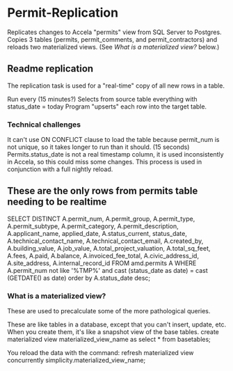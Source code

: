 # Permit-Replication
Replicates changes to Accela "permits" view from SQL Server to Postgres. 
Copies 3 tables (permits, permit_comments, and permit_contractors) and reloads two materialized views.
(See _What is a materialized view?_ below.)

## Readme replication
The replication task is used for a "real-time" copy of all new rows in a table.

Run every (15 minutes?)
Selects from source table everything with status_date = today
Program "upserts" each row into the target table.

### Technical challenges
It can't use ON CONFLICT clause to load the table because permit_num is not unique, 
so it takes longer to run than it should. (15 seconds)
Permits.status_date is not a real timestamp column, it is used inconsistently in Accela, so this could miss some changes.
This process is used in conjunction with a full nightly reload.

## These are the only rows from permits table needing to be realtime
SELECT DISTINCT
A.permit_num, A.permit_group, A.permit_type, A.permit_subtype, A.permit_category, 
A.permit_description, A.applicant_name, applied_date, A.status_current, 
status_date, A.technical_contact_name, A.technical_contact_email,
A.created_by, A.building_value, A.job_value, A.total_project_valuation, A.total_sq_feet, 
A.fees, A.paid, A.balance, A.invoiced_fee_total, A.civic_address_id, A.site_address, A.internal_record_id
FROM amd.permits A
WHERE A.permit_num not like '%TMP%' 
and cast (status_date as date) = cast (GETDATE() as date)
order by A.status_date desc;


### What is a materialized view?
These are used to precalculate some of the more pathological queries.

These are like tables in a database, except that you can't insert, update, etc. 
When you create them, it's like a snapshot view of the base tables.
    create materialized view materialized_view_name as
    select * from basetables;

You reload the data with the command:
    refresh materialized view concurrently simplicity.materialized_view_name;